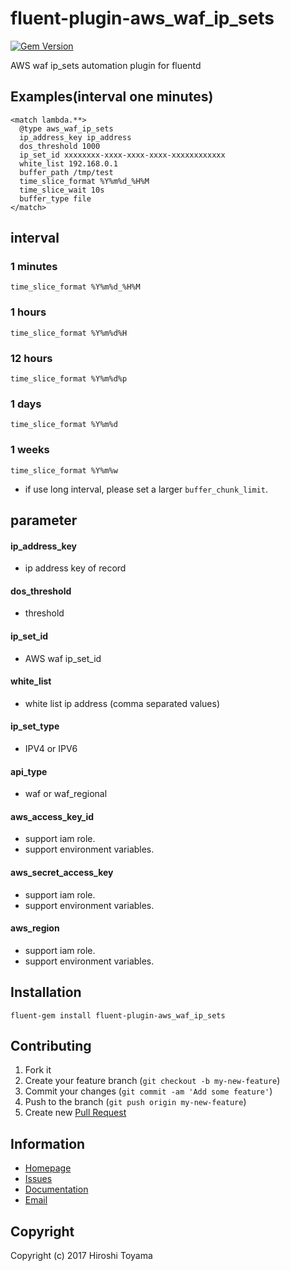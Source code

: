 # fluent-plugin-aws_waf_ip_sets
<!-- [![Build Status](https://secure.travis-ci.org/toyama0919/fluent-plugin-aws_waf_ip_sets.png?branch=master)](http://travis-ci.org/toyama0919/fluent-plugin-aws_waf_ip_sets) -->
[![Gem Version](https://badge.fury.io/rb/fluent-plugin-aws_waf_ip_sets.svg)](http://badge.fury.io/rb/fluent-plugin-aws_waf_ip_sets)

AWS waf ip_sets automation plugin for fluentd

## Examples(interval one minutes)
```
<match lambda.**>
  @type aws_waf_ip_sets
  ip_address_key ip_address
  dos_threshold 1000
  ip_set_id xxxxxxxx-xxxx-xxxx-xxxx-xxxxxxxxxxxx
  white_list 192.168.0.1
  buffer_path /tmp/test
  time_slice_format %Y%m%d_%H%M
  time_slice_wait 10s
  buffer_type file
</match>
```

## interval

### 1 minutes

```
time_slice_format %Y%m%d_%H%M
```

### 1 hours

```
time_slice_format %Y%m%d%H
```

### 12 hours

```
time_slice_format %Y%m%d%p
```

### 1 days

```
time_slice_format %Y%m%d
```

### 1 weeks

```
time_slice_format %Y%m%w
```

* if use long interval, please set a larger `buffer_chunk_limit`.

## parameter

#### ip_address_key
  * ip address key of record

#### dos_threshold
  * threshold

#### ip_set_id
  * AWS waf ip_set_id

#### white_list
  * white list ip address (comma separated values)

#### ip_set_type
  * IPV4 or IPV6

#### api_type
  * waf or waf_regional

#### aws_access_key_id
  * support iam role.
  * support environment variables.

#### aws_secret_access_key
  * support iam role.
  * support environment variables.

#### aws_region
  * support iam role.
  * support environment variables.


## Installation
```
fluent-gem install fluent-plugin-aws_waf_ip_sets
```

## Contributing

1. Fork it
2. Create your feature branch (`git checkout -b my-new-feature`)
3. Commit your changes (`git commit -am 'Add some feature'`)
4. Push to the branch (`git push origin my-new-feature`)
5. Create new [Pull Request](../../pull/new/master)

## Information

* [Homepage](https://github.com/toyama0919/fluent-plugin-aws_waf_ip_sets)
* [Issues](https://github.com/toyama0919/fluent-plugin-aws_waf_ip_sets/issues)
* [Documentation](http://rubydoc.info/gems/fluent-plugin-aws_waf_ip_sets/frames)
* [Email](mailto:toyama0919@gmail.com)

## Copyright

Copyright (c) 2017 Hiroshi Toyama

